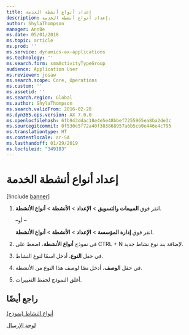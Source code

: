 ```yaml
---
title: إعداد أنواع أنشطة الخدمة
description: إعداد أنواع أنشطة الخدمة.
author: ShylaThompson
manager: AnnBe
ms.date: 05/01/2018
ms.topic: article
ms.prod: ''
ms.service: dynamics-ax-applications
ms.technology: ''
ms.search.form: smmActivityTypeGroup
audience: Application User
ms.reviewer: josaw
ms.search.scope: Core, Operations
ms.custom: ''
ms.assetid: ''
ms.search.region: Global
ms.author: ShylaThompson
ms.search.validFrom: 2016-02-28
ms.dyn365.ops.version: AX 7.0.0
ms.openlocfilehash: 6fb943ddac18e4e5e48bbef7255965ea8ba2de3c
ms.sourcegitcommit: 0f530e5f72a40f383868957a6b5cb0e446e4c795
ms.translationtype: HT
ms.contentlocale: ar-SA
ms.lasthandoff: 01/29/2019
ms.locfileid: "349183"
---
```

# <a name="set-up-service-activity-types"></a>إعداد أنواع أنشطة الخدمة 

[!include [banner](../includes/banner.md)]


1.  انقر فوق **المبيعات والتسويق** \> **الإعداد** \> **الأنشطة** \> **أنواع الأنشطة**.
    
    –أو –
    
    انقر فوق **إدارة المؤسسة** \> **الإعداد** \> **الأنشطة** \> **أنواع الأنشطة**.

2.  في نموذج **أنواع الأنشطة**، اضغط على CTRL + N لإضافة بند نوع نشاط جديد.

3.  في حقل **النوع**، أدخل اسمًا لنوع النشاط.

4.  في حقل **الوصف**، أدخل نصًا لوصف هذا النوع من الأنشطة.

5.  أغلق النموذج لحفظ التغييرات.

## <a name="see-also"></a>راجع أيضًا

[أنواع النشاط (نموذج)](https://technet.microsoft.com/en-us/library/aa583718\(v=ax.60\))

[لوحة الإرسال](dispatch-board.md)

  


